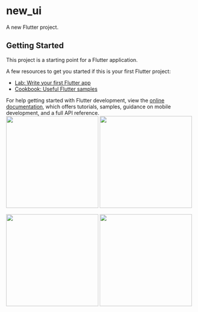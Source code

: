 # new_ui

A new Flutter project.

## Getting Started

This project is a starting point for a Flutter application.

A few resources to get you started if this is your first Flutter project:

- [Lab: Write your first Flutter app](https://docs.flutter.dev/get-started/codelab)
- [Cookbook: Useful Flutter samples](https://docs.flutter.dev/cookbook)

For help getting started with Flutter development, view the
[online documentation](https://docs.flutter.dev/), which offers tutorials,
samples, guidance on mobile development, and a full API reference.
<img src="https://web.whatsapp.com/5200bd59-1ee2-4435-ad79-d1f64e925e59" width="250px">
<img src="https://web.whatsapp.com/5200bd59-1ee2-4435-ad79-d1f64e925e59" width="250px">


<img src="https://user-images.githubusercontent.com/113274690/216056225-b38d4aff-b4b9-4a11-839e-0dd01ee94872.png" width="250px">
<img src="https://user-images.githubusercontent.com/113274690/216056316-d4826253-b969-48e4-81db-efdaed56c122.png" width="250px">

